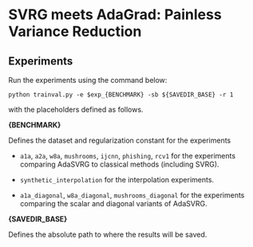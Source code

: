 # SVRG meets AdaGrad: Painless Variance Reduction

## Experiments

Run the experiments using the command below:

``
python trainval.py -e $exp_{BENCHMARK} -sb ${SAVEDIR_BASE} -r 1
``

with the placeholders defined as follows.

**{BENCHMARK}**

Defines the dataset and regularization constant for the experiments

- `a1a`, `a2a`, `w8a`, `mushrooms`, `ijcnn`, `phishing`, `rcv1` for the experiments comparing AdaSVRG to classical methods (including SVRG).


- `synthetic_interpolation` for the interpolation experiments.


- `a1a_diagonal`, `w8a_diagonal`, `mushrooms_diagonal` for the experiments comparing the scalar and diagonal variants of AdaSVRG.

**{SAVEDIR_BASE}**

Defines the absolute path to where the results will be saved.

